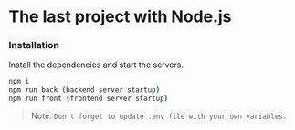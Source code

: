 # The last project with Node.js

### Installation

Install the dependencies and start the servers.

```sh
npm i
npm run back (backend server startup)
npm run front (frontend server startup)
```

> Note: `Don't forget to update .env file with your own variables.`
